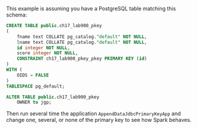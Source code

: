 
This example is assuming you have a PostgreSQL table matching this schema:

```sql 
CREATE TABLE public.ch17_lab900_pkey
(
    fname text COLLATE pg_catalog."default" NOT NULL,
    lname text COLLATE pg_catalog."default" NOT NULL,
    id integer NOT NULL,
    score integer NOT NULL,
    CONSTRAINT ch17_lab900_pkey_pkey PRIMARY KEY (id)
)
WITH (
    OIDS = FALSE
)
TABLESPACE pg_default;

ALTER TABLE public.ch17_lab900_pkey
    OWNER to jgp;
```  

Then run several time the application `AppendDataJdbcPrimaryKeyApp` and change one, several, or none of the primary key to see how Spark behaves.
 
